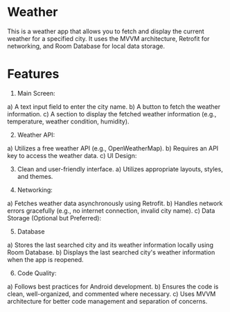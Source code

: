 # Weather
This is a weather app that allows you to fetch and display the current weather for a specified city. It uses the MVVM architecture, Retrofit for networking, and Room Database for local data storage.

# Features
1. Main Screen:

a) A text input field to enter the city name.
b) A button to fetch the weather information.
c) A section to display the fetched weather information (e.g., temperature, weather condition, humidity).

2. Weather API:

a) Utilizes a free weather API (e.g., OpenWeatherMap).
b) Requires an API key to access the weather data.
c) UI Design:

3. Clean and user-friendly interface.
   a) Utilizes appropriate layouts, styles, and themes.

4. Networking:

a) Fetches weather data asynchronously using Retrofit.
b) Handles network errors gracefully (e.g., no internet connection, invalid city name).
c) Data Storage (Optional but Preferred):

5. Database

a) Stores the last searched city and its weather information locally using Room Database.
b) Displays the last searched city's weather information when the app is reopened.

6. Code Quality:

a) Follows best practices for Android development.
b) Ensures the code is clean, well-organized, and commented where necessary.
c) Uses MVVM architecture for better code management and separation of concerns.
